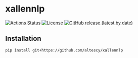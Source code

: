 xallennlp
=========

[![Actions Status](https://github.com/altescy/xallennlp/workflows/build/badge.svg)](https://github.com/altescy/xallennlp/actions?query=workflow%3Abuild)
[![License](https://img.shields.io/github/license/altescy/xallennlp)](https://github.com/altescy/xallennlp/blob/master/LICENSE)
[![GitHub release (latest by date)](https://img.shields.io/github/v/release/altescy/xallennlp)](https://github.com/altescy/xallennlp/)


## Installation

```
pip install git+https://github.com/altescy/xallennlp
```
